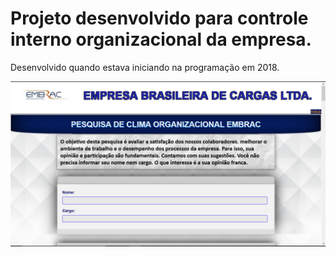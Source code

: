 # Projeto desenvolvido para controle interno organizacional da empresa.

Desenvolvido quando estava iniciando na programação em 2018.

<img src="/SiteWelcome.png">
